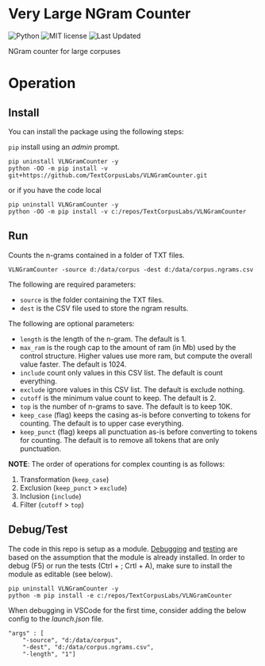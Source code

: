 # Very Large NGram Counter

![Python](https://img.shields.io/badge/python-3.x-blue.svg)
![MIT license](https://img.shields.io/badge/License-MIT-green.svg)
![Last Updated](https://img.shields.io/badge/Last%20Updated-2022.12.27-success.svg)

NGram counter for large corpuses

# Operation

## Install

You can install the package using the following steps:

`pip` install using an _admin_ prompt.

```{ps1}
pip uninstall VLNGramCounter -y
python -OO -m pip install -v git+https://github.com/TextCorpusLabs/VLNGramCounter.git
```

or if you have the code local

```{ps1}
pip uninstall VLNGramCounter -y
python -OO -m pip install -v c:/repos/TextCorpusLabs/VLNGramCounter
```

## Run

Counts the n-grams contained in a folder of TXT files.

```{ps1}
VLNGramCounter -source d:/data/corpus -dest d:/data/corpus.ngrams.csv
```

The following are required parameters:

* `source` is the folder containing the TXT files.
* `dest` is the CSV file used to store the ngram results.

The following are optional parameters:

* `length` is the length of the n-gram.
  The default is 1.
* `max_ram` is the rough cap to the amount of ram (in Mb) used by the control structure.
  Higher values use more ram, but compute the overall value faster.
  The default is 1024.
* `include` count only values in this CSV list.
  The default is count everything.
* `exclude` ignore values in this CSV list.
  The default is exclude nothing.
* `cutoff` is the minimum value count to keep.
  The default is 2.
* `top` is the number of n-grams to save.
  The default is to keep 10K.
* `keep_case` (flag) keeps the casing as-is before converting to tokens for counting.
  The default is to upper case everything.
* `keep_punct` (flag) keeps all punctuation as-is before converting to tokens for counting.
  The default is to remove all tokens that are only punctuation.

**NOTE**: The order of operations for complex counting is as follows:

1. Transformation (`keep_case`)
2. Exclusion (`keep_punct` > `exclude`)
3. Inclusion (`include`)
4. Filter (`cutoff` > `top`)

## Debug/Test

The code in this repo is setup as a module.
[Debugging](https://code.visualstudio.com/docs/python/debugging#_module) and [testing](https://code.visualstudio.com/docs/python/testing) are based on the assumption that the module is already installed.
In order to debug (F5) or run the tests (Ctrl + ; Crtl + A), make sure to install the module as editable (see below).

```{ps1}
pip uninstall VLNGramCounter -y
python -m pip install -e c:/repos/TextCorpusLabs/VLNGramCounter
```

When debugging in VSCode for the first time, consider adding the below config to the _launch.json_ file.

```{json}
"args" : [
    "-source", "d:/data/corpus",
    "-dest", "d:/data/corpus.ngrams.csv",
    "-length", "1"]
```
